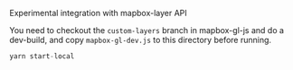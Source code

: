 Experimental integration with mapbox-layer API

You need to checkout the `custom-layers` branch in mapbox-gl-js and do a dev-build, and copy `mapbox-gl-dev.js` to this directory before running.

```js
yarn start-local
```
